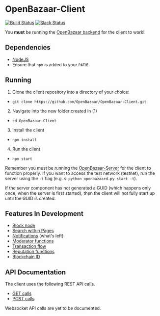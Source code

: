 # OpenBazaar-Client

[![Build Status](https://travis-ci.org/OpenBazaar/OpenBazaar-Client.svg)](https://travis-ci.org/OpenBazaar/OpenBazaar-Client)
[![Slack Status](https://openbazaar-slackin-drwasho.herokuapp.com/badge.svg)](https://openbazaar-slackin-drwasho.herokuapp.com)

You **must** be running the [OpenBazaar backend](https://github.com/drwasho/OpenBazaar-Server) for the client to work!

Dependencies
-----------

- [NodeJS](https://nodejs.org/en/)
- Ensure that `npm` is added to your `PATH`!

Running
-------

1. Clone the client repository into a directory of your choice:
  - `git clone https://github.com/OpenBazaar/OpenBazaar-Client.git`
2. Navigate into the new folder created in (1)
  - `cd OpenBazaar-Client`
3. Install the client
  - `npm install`
4. Run the client
  - `npm start`

Remember you must be running the [OpenBazaar-Server](https://github.com/drwasho/OpenBazaar-Server) for the client to function properly. If you want to access the test network (testnet), run the server using the `-t` flag (e.g. `$ python openbazaard.py start -t`).

If the server component has not generated a GUID (which happens only once, when the server is first started), then the client will not fully start up until the GUID is created.

Features In Development
-----------

- [Block node](https://github.com/OpenBazaar/OpenBazaar-Client/issues/272)
- [Search within Pages](https://github.com/OpenBazaar/OpenBazaar-Client/issues/467)
- [Notifications](https://github.com/OpenBazaar/OpenBazaar-Client/issues/468) (what's left)
- [Moderator functions](https://github.com/OpenBazaar/OpenBazaar-Client/issues/470)
- [Transaction flow](https://github.com/OpenBazaar/OpenBazaar-Client/issues/471)
- [Reputation functions](https://github.com/OpenBazaar/OpenBazaar-Client/issues/472)
- [Blockchain ID](https://github.com/OpenBazaar/OpenBazaar-Client/issues/473)

API Documentation
-----------
The client uses the following REST API calls.
- [GET calls](https://gist.github.com/drwasho/742505589f62f6aa98b4)
- [POST calls](https://gist.github.com/drwasho/bd4b28a5a07c5a952e2f)

Websocket API calls are yet to be documented.
